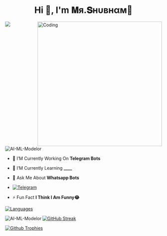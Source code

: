 <h1 align="center">Hi 👋, I'm 𝐌я.𝐒нυвнαм🍂</h1>
         <img src="https://readme-typing-svg.herokuapp.com?color=33DD33&width=500&lines=🦋A+Passionate+Developer+From+India🌙">
<img align="right" alt="Coding" width="400" src="https://media.tenor.com/rePDfDWO3XoAAAAd/hacking.gif">

<p align="left"> <img src="https://komarev.com/ghpvc/?username=AI-ML-Modelor&label=Profile%20views&color=0e75b6&style=flat" alt="AI-ML-Modelor" /> </p>

- 🔭 I’M Currently Working On **Telegram Bots**

- 🌱 I’M Currently Learning **____**

- 💬 Ask Me About **Whatsapp Bots**

- <a href="https://t.me/Demonxcoder"><img title="Telegram" src="https://img.shields.io/badge/Telegram-%23000000.svg?&style=for-the-badge&logo=telegram&logoColor=61DAFB"></a>

- ⚡ Fun Fact **I Think I Am Funny😂**

<div align="left">
<a href="https://github.com/AI-ML-Modelor?tab=languages">
    <img src="https://github-readme-stats.vercel.app/api/top-langs/?username=AI-ML-Modelor&theme=highcontrast&layout=compact" alt="Languages">
</a>
  
<p><img align="left" src="https://github-readme-stats.vercel.app/api?username=AI-ML-Modelor&show_icons=true&count_private=true&theme=highcontrast" alt="AI-ML-Modelor" /></p>

<div align="left">
  <a href="https://github.com/AI-ML-Modelor">
    <img src="https://github-readme-streak-stats.herokuapp.com/?user=AI-ML-Modelor&theme=highcontrast" alt="GitHub Streak" />
  </a>
</div>

  [![Github Trophies](https://github-profile-trophy.vercel.app/?username=AL-ML-Modelor&theme=transparent&no-bg=true&margin-w=15&margin-h=10&row=1&column=6&count_private=true)](https://AI-ML-Modelor.me)

